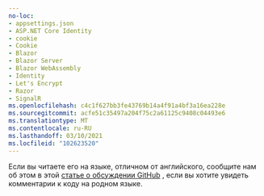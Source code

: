 ```yaml
---
no-loc:
- appsettings.json
- ASP.NET Core Identity
- cookie
- Cookie
- Blazor
- Blazor Server
- Blazor WebAssembly
- Identity
- Let's Encrypt
- Razor
- SignalR
ms.openlocfilehash: c4c1f627bb3fe43769b14a4f91a4bf3a16ea228e
ms.sourcegitcommit: acfe51c35497a204f75c2a61125c9408c04493e6
ms.translationtype: MT
ms.contentlocale: ru-RU
ms.lasthandoff: 03/10/2021
ms.locfileid: "102623520"
---
```

Если вы читаете его на языке, отличном от английского, сообщите нам об этом в этой [статье о обсуждении GitHub](https://github.com/dotnet/AspNetCore.Docs/issues/16455) , если вы хотите увидеть комментарии к коду на родном языке.